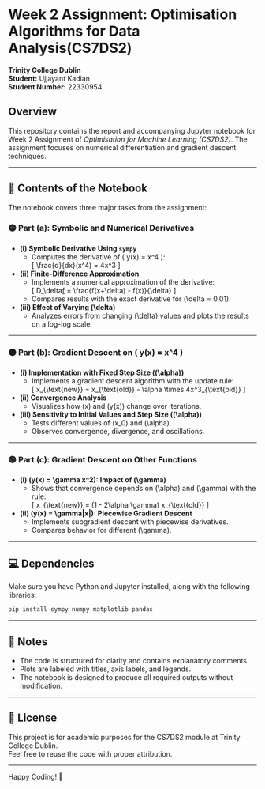 
# Week 2 Assignment: Optimisation Algorithms for Data Analysis(CS7DS2)  
**Trinity College Dublin**  
**Student:** Ujjayant Kadian  
**Student Number:** 22330954  

## Overview
This repository contains the report and accompanying Jupyter notebook for Week 2 Assignment of *Optimisation for Machine Learning (CS7DS2)*. The assignment focuses on numerical differentiation and gradient descent techniques.  

---

## 📝 Contents of the Notebook
The notebook covers three major tasks from the assignment:

### 🟡 Part (a): Symbolic and Numerical Derivatives
- **(i) Symbolic Derivative Using `sympy`**  
  - Computes the derivative of \( y(x) = x^4 \):  
    \[
    \frac{d}{dx}(x^4) = 4x^3
    \]
- **(ii) Finite-Difference Approximation**  
  - Implements a numerical approximation of the derivative:  
    \[
    D_\delta[f](x) = \frac{f(x+\delta) - f(x)}{\delta}
    \]
  - Compares results with the exact derivative for \(\delta = 0.01\).  
- **(iii) Effect of Varying \(\delta\)**  
  - Analyzes errors from changing \(\delta\) values and plots the results on a log-log scale.  

---

### 🟠 Part (b): Gradient Descent on \( y(x) = x^4 \)
- **(i) Implementation with Fixed Step Size (\(\alpha\))**  
  - Implements a gradient descent algorithm with the update rule:  
    \[
    x_{\text{new}} = x_{\text{old}} - \alpha \times 4x^3_{\text{old}}
    \]
- **(ii) Convergence Analysis**  
  - Visualizes how \(x\) and \(y(x)\) change over iterations.  
- **(iii) Sensitivity to Initial Values and Step Size (\(\alpha\))**  
  - Tests different values of \(x_0\) and \(\alpha\).  
  - Observes convergence, divergence, and oscillations.  

---

### 🟢 Part (c): Gradient Descent on Other Functions
- **(i) \(y(x) = \gamma x^2\): Impact of \(\gamma\)**  
  - Shows that convergence depends on \(\alpha\) and \(\gamma\) with the rule:  
    \[
    x_{\text{new}} = (1 - 2\alpha \gamma) x_{\text{old}}
    \]
- **(ii) \(y(x) = \gamma|x|\): Piecewise Gradient Descent**  
  - Implements subgradient descent with piecewise derivatives.  
  - Compares behavior for different \(\gamma\).  

---

## 💻 Dependencies
Make sure you have Python and Jupyter installed, along with the following libraries:

```bash
pip install sympy numpy matplotlib pandas
```

---

## 📢 Notes
- The code is structured for clarity and contains explanatory comments.  
- Plots are labeled with titles, axis labels, and legends.  
- The notebook is designed to produce all required outputs without modification.  

---

## 📝 License
This project is for academic purposes for the CS7DS2 module at Trinity College Dublin.  
Feel free to reuse the code with proper attribution.  

---

Happy Coding! 🚀